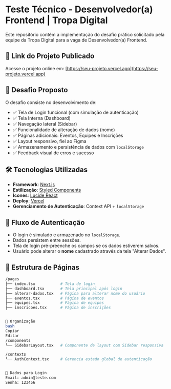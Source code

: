 # Teste Técnico - Desenvolvedor(a) Frontend | Tropa Digital

Este repositório contém a implementação do desafio prático solicitado pela equipe da Tropa Digital para a vaga de Desenvolvedor(a) Frontend.

## 🔗 Link do Projeto Publicado

Acesse o projeto online em: [https://seu-projeto.vercel.app](https://seu-projeto.vercel.app)

## 🧪 Desafio Proposto

O desafio consiste no desenvolvimento de:

- ✅ Tela de Login funcional (com simulação de autenticação)
- ✅ Tela Interna (Dashboard)
- ✅ Navegação lateral (Sidebar)
- ✅ Funcionalidade de alteração de dados (nome)
- ✅ Páginas adicionais: Eventos, Equipes e Inscrições
- ✅ Layout responsivo, fiel ao Figma
- ✅ Armazenamento e persistência de dados com `localStorage`
- ✅ Feedback visual de erros e sucesso

## 🛠 Tecnologias Utilizadas

- **Framework**: [Next.js](https://nextjs.org/)
- **Estilização**: [Styled Components](https://styled-components.com/)
- **Ícones**: [Lucide React](https://lucide.dev/)
- **Deploy**: [Vercel](https://vercel.com/)
- **Gerenciamento de Autenticação**: Context API + `localStorage`

## 🔐 Fluxo de Autenticação

- O login é simulado e armazenado no `localStorage`.
- Dados persistem entre sessões.
- Tela de login pré-preenche os campos se os dados estiverem salvos.
- Usuário pode alterar o **nome** cadastrado através da tela "Alterar Dados".

## 🧭 Estrutura de Páginas

```bash
/pages
├── index.tsx           # Tela de login
├── dashboard.tsx       # Tela principal após login
├── alterar-dados.tsx   # Página para alterar nome do usuário
├── eventos.tsx         # Página de eventos
├── equipes.tsx         # Página de equipes
├── inscricoes.tsx      # Página de inscrições


📁 Organização
bash
Copiar
Editar
/components
└── SidebarLayout.tsx   # Componente de layout com Sidebar responsiva

/contexts
└── AuthContext.tsx     # Gerencia estado global de autenticação


💾 Dados para Login
Email: admin@teste.com
Senha: 123456